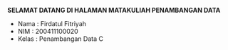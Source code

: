 **SELAMAT DATANG DI HALAMAN MATAKULIAH PENAMBANGAN DATA**

- Nama  : Firdatul Fitriyah
- NIM   : 200411100020
- Kelas : Penambangan Data C
